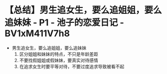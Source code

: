 # 【总结】男生追女生，要么追姐姐，要么追妹妹 - P1 - 池子的恋爱日记 - BV1xM411V7h8

-   男生追女生，要么追姐姐，要么追妹妹
    1.  区分姐姐和妹妹的特点，不只是年龄差距
    2.  不要找假姐姐或假妹妹，要真实对待感情
    3.  在追求女生时要平等对待，不要过度追求导致被看不起